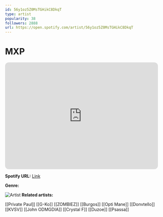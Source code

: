 ```yaml
---
id: 56y1oz5Z0MsTGHikC8DkqT
type: artist
popularity: 38
followers: 2888
url: https://open.spotify.com/artist/56y1oz5Z0MsTGHikC8DkqT
---
```

# MXP

<iframe style="border-radius:12px" src="https://open.spotify.com/embed/artist/56y1oz5Z0MsTGHikC8DkqT" width="100%" height="352" frameBorder="0" allowfullscreen="" allow="autoplay; clipboard-write; encrypted-media; fullscreen; picture-in-picture" loading="lazy"></iframe>

**Spotify URL:** [Link](https://open.spotify.com/artist/56y1oz5Z0MsTGHikC8DkqT)

**Genre:** 

![Artist](https://i.scdn.co/image/ab6761610000e5eb024d46ed0e6f3c27a81f17ab)
**Related artists:**

[[Private Paul]]
[[G-Ko]]
[[ZOMBIEZ]]
[[Burgos]]
[[Opti Mane]]
[[Donvtello]]
[[KVSV]]
[[John ODMGDIA]]
[[Crystal F]]
[[Duzoe]]
[[Psassa]]
